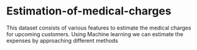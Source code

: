 # Estimation-of-medical-charges
This dataset consists of various features to estimate the medical charges for upcoming customers. Using Machine learning  we can estimate the expenses by approaching different methods 
